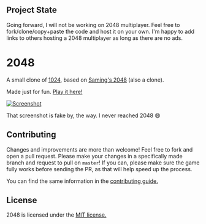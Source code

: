 ## Project State
Going forward, I will not be working on 2048 multiplayer. Feel free to fork/clone/copy+paste the code and host it on your own. I'm happy to add links to others hosting a 2048 multiplayer as long as there are no ads.

# 2048
A small clone of [1024](https://play.google.com/store/apps/details?id=com.veewo.a1024), based on [Saming's 2048](saming.fr/p/2048/) (also a clone).

Made just for fun. [Play it here!](http://gabrielecirulli.github.io/2048/)

[![Screenshot](http://pictures.gabrielecirulli.com/2048-20140309-234100.png)](http://pictures.gabrielecirulli.com/2048-20140309-234100.png)

That screenshot is fake by, the way. I never reached 2048 :smile:

## Contributing
Changes and improvements are more than welcome! Feel free to fork and open a pull request. Please make your changes in a specifically made branch and request to pull on `master`! If you can, please make sure the game fully works before sending the PR, as that will help speed up the process.

You can find the same information in the [contributing guide.](https://github.com/gabrielecirulli/2048/blob/master/CONTRIBUTING.md)

## License
2048 is licensed under the [MIT license.](https://github.com/gabrielecirulli/2048/blob/master/LICENSE.txt)
